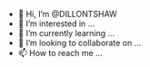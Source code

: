 - 👋 Hi, I’m @DILLONTSHAW
- 👀 I’m interested in ...
- 🌱 I’m currently learning ...
- 💞️ I’m looking to collaborate on ...
- 📫 How to reach me ...

<!---
DILLONTSHAW/DILLONTSHAW is a ✨ special ✨ repository because its `README.md` (this file) appears on your GitHub profile.
You can click the Preview link to take a look at your changes.
--->
